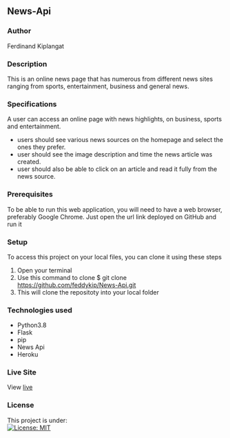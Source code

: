## News-Api
### Author
Ferdinand Kiplangat

### Description
This is an online news page that has numerous from different news sites ranging from sports, entertainment, business and general news.
### Specifications
A user can access an online page with news highlights, on business, sports and entertainment.
* users should see various news sources on the homepage and select the ones they prefer.
* user should see the image description and time the news article was created.
* user should also be able to click on an article and read it fully from the news source.
### Prerequisites
To be able to run this web application, you will need to have a web browser, preferably Google Chrome. Just open the url link deployed on GitHub and run it
### Setup
To access this project on your local files, you can clone it using these steps
1. Open your terminal
1. Use this command to clone $ git clone https://github.com/feddykip/News-Api.git
1. This will clone the repositoty into your local folder
### Technologies used
* Python3.8
* Flask
* pip
* News Api
* Heroku
### Live Site
View [live](https://feddy-news-api.herokuapp.com/)
### License
This project is under:  
[![License: MIT](https://img.shields.io/badge/License-MIT-yellow.svg)](/LICENSE)


          
 
